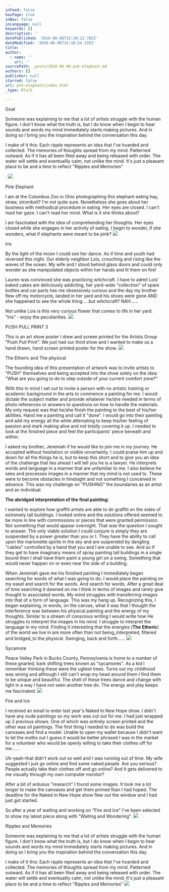 ```yaml
---
inFeed: false
hasPage: true
inNav: false
inLanguage: null
keywords: []
description: ''
datePublished: '2016-06-06T15:20:12.782Z'
dateModified: '2016-06-06T15:18:54.335Z'
title: ''
author:
  - name: ''
    url: ''
sourcePath: _posts/2016-06-06-pnk-elephant.md
authors: []
publisher: null
starred: false
url: pnk-elephant/index.html
_type: Blurb

---
```

Goat

Someone was explaining to me that a lot of artists struggle with the human figure. I don't know what the truth is, but I do know when I begin to hear sounds and words my mind immediately starts making pictures. And in doing so I bring you the inspiration behind the conversation this day.

I make of it this: Each ripple represents an idea that I've hoarded and collected. The memories of thoughts spread from my mind. Patterned outward. As if it has all been filed away and being released with order. The water will settle and eventuallly calm, not unlike the mind. It's just a pleasant place to be and a time to reflect "Ripples and Memories"

.
![](https://the-grid-user-content.s3-us-west-2.amazonaws.com/1a040984-846f-462a-ae1a-c22660f0d72d.jpg)

Pink Elephant

I am at the Columbus Zoo in Ohio photographing this elephant eating hay, straw, stromboli? I'm not quite sure. Nonetheless she goes about her business with methodical procedure in eating. Her eyes are closed. I can't read her gaze. I can't read her mind. What is it she thinks about? 

I am fascinated with the idea of comprehending her thoughts. Her eyes closed while she engages in her activity of eating. I begin to wonder, if she wonders, what if elephants were meant to be pink? ![](https://the-grid-user-content.s3-us-west-2.amazonaws.com/e35e7f61-b09a-4f52-a59e-af07adca3788.jpg)

Iris

By the light of the moon I could see her dance. As if time and youth had reversed this night. Our elderly neighbor Lois, crouching and rising like the waves of the ocean. My wife and I stood behind glass doors and could only wonder as she manipulated objects within her hands and lit them on fire!

Lauren was convinced she was practicing witchcraft. I have to admit Lois' baked cakes are deliciously addicting, her yard-wide "collection" of spare bottles and car parts has me obsessively curious and the day my brother flew off my motorcycle, landed in her yard and his shoes were gone AND she happened to see the whole thing.....but witchcraft? NAH......

Not unlike Lois is this very curious flower that comes to life in her yard. "Iris" - enjoy the peculiarities.
![](https://s3-us-west-2.amazonaws.com/the-grid-img/p/a3a45a5c5c5961de7b6a29f3938539ffb388f05e.jpg)

PUSH PULL PRINT 3

This is an art show poster I drew and screen printed for the Artists Group "Push Pull Print". We just had our third show and I wanted to make us a hand drawn, hand screen printed poster for the show.
![](https://the-grid-user-content.s3-us-west-2.amazonaws.com/16a53177-d451-4820-8635-884d1b0b7bd9.jpg)

The Etheric and The physical

The founding idea of this presentation of artwork was to invite artists to "PUSH" themselves and being accepted into the show solely on the idea: "What are you going to do to step outside of your current comfort zone?"

With this in mind I set out to invite a person with no artistic training or academic background in the arts to commence a painting for me. I would dictate the subject matter and provide whatever he/she needed in terms of photo references or answers to questions on how to handle the materials. My only request was that he/she finish the painting to the best of his/her abilities. Hand me a painting and call it "done". I would go into their painting and add my energy all the while attempting to keep his/her feeling of passion and mark making alive and not totally covering it up. I needed to look at the finished piece and feel the participants' piece beneath and within.

I asked my brother, Jeremiah if he would like to join me in my journey. He accepted without hesitation or visible uncertainty. I could praise him up and down for all the things he is, but to keep this short and to give you an idea of the challenge that lies ahead I will tell you he is a lawyer. He interprets words and language in a manner that are unfamiliar to me. I also believe he sees and processes images in a manner that my mind is not used to. These were to become obstacles in hindsight and not something I conceived in advance. This was my challenge on "PUSHING" the boundaries as an artist and an individual.

**The abridged interpretation of the final painting:**

I wanted to explore how graffiti artists are able to do graffiti on the sides of extremely tall buildings. I looked online and the solutions offered seemed to be more in line with commissions or pieces that were granted permission. Not something that would appear overnight. That was the question I sought to answer. The only viable solution I could conjure is simply they are suspended by a power greater than you or I. They have the ability to call upon the marionette spirits in the sky and are suspended by dangling "cables" controlled by a hand that you and I are unable to see. And so if they get to have imaginary means of spray painting tall buildings in a single bound then I shall have them paint a young girl on a swing. Something that would never happen on or even near the side of a building.

When Jeremiah gave me his finished painting I immediately began searching for words of what I was going to do. I would place the painting on my easel and search for the words. And search for words. After a great deal of time searching it dawned on me I think in terms of images and rarely give thought to associated words. My mind struggles with transferring images into that of a form of language. This was my hang up. Recognizing this, I began explaining, in words, on the canvas, what it was that I thought the interference was between his physical painting and the energy of my thoughts. Similar to a stream of conscious writing I would write how He struggles to interpret the images in his mind. I struggle to interpret the language in my mind. Finding it interesting that the energies (**The Etheric**) of the world we live in are more often than not being_interpreted, filtered and bridged_to the physical. Swinging, back and forth......
![](https://s3-us-west-2.amazonaws.com/the-grid-img/p/9b0f8d9f818df8b27917c5831d74552302113159.jpg)

Sycamore

Peace Valley Park in Bucks County, Pennsylvania is home to a number of these gnarled, bark shifting trees known as "sycamores". As a kid I remember thinking these were the ugliest trees. Turns out my childhood was wrong and although I still can't wrap my head around them I find them to be unique and beautiful. The shell of these trees dance and change with light in a way I have not seen another tree do. The energy and play keeps me fascinated.
![](https://s3-us-west-2.amazonaws.com/the-grid-img/p/10fd0f7fbf7429087f8ace97a697ec00af4ba207.jpg)

Fire and Ice

I received an email to enter last year's Naked In New Hope show. I didn't have any nude paintings so my work was cut out for me. I had just wrapped up 2 previous shows. One of which was entirely screen printed and the other was oil paintings. The first thing I needed to do was build the canvases and find a model. Unable to open my wallet because I didn't want to let the moths out I guess it would be better phrased I was in the market for a volunteer who would be openly willing to take their clothes off for me......

Uh-yeah-that didn't work out so well and I was running out of time. My wife suggested I just go online and find some naked people. Are you serious? People actually take their clothes off and go online? And it gets delivered to me visually through my own computer monitor?

After a bit of arduous "research" I found some images. It took me a lot longer to make the canvases and get them primed than I had hoped. The deadline for the Naked in New Hope show flew out the window and I had just got started.

So after a year of waiting and working on "Fire and Ice" I've been selected to show my latest piece along with "Waiting and Wondering".
![](https://the-grid-user-content.s3-us-west-2.amazonaws.com/80023df0-476c-43a2-bc2b-e920948aca22.jpg)

Ripples and Memories

Someone was explaining to me that a lot of artists struggle with the human figure. I don't know what the truth is, but I do know when I begin to hear sounds and words my mind immediately starts making pictures. And in doing so I bring you the inspiration behind the conversation this day.

I make of it this: Each ripple represents an idea that I've hoarded and collected. The memories of thoughts spread from my mind. Patterned outward. As if it has all been filed away and being released with order. The water will settle and eventuallly calm, not unlike the mind. It's just a pleasant place to be and a time to reflect "Ripples and Memories"
![](https://the-grid-user-content.s3-us-west-2.amazonaws.com/21253d69-6daf-4acc-84ff-64f0aa6abe8a.jpg)